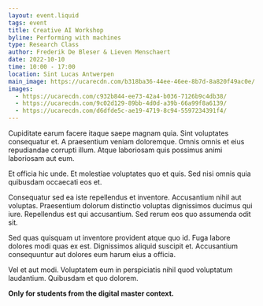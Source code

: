 ```yaml
---
layout: event.liquid
tags: event
title: Creative AI Workshop
byline: Performing with machines
type: Research Class
author: Frederik De Bleser & Lieven Menschaert
date: 2022-10-10
time: 10:00 - 17:00
location: Sint Lucas Antwerpen
main_image: https://ucarecdn.com/b318ba36-44ee-46ee-8b7d-8a820f49ac0e/
images:
  - https://ucarecdn.com/c932b844-ee73-42a4-b036-7126b9c4db38/
  - https://ucarecdn.com/9c02d129-89bb-4d0d-a39b-66a99f8a6139/
  - https://ucarecdn.com/d6dfde5c-ae19-4719-8c94-5597234391f4/
---
```


Cupiditate earum facere itaque saepe magnam quia. Sint voluptates consequatur et. A praesentium veniam doloremque. Omnis omnis et eius repudiandae corrupti illum. Atque laboriosam quis possimus animi laboriosam aut eum.

Et officia hic unde. Et molestiae voluptates quo et quis. Sed nisi omnis quia quibusdam occaecati eos et.

Consequatur sed ea iste repellendus et inventore. Accusantium nihil aut voluptas. Praesentium dolorum distinctio voluptas dignissimos ducimus qui iure. Repellendus est qui accusantium. Sed rerum eos quo assumenda odit sit.

Sed quas quisquam ut inventore provident atque quo id. Fuga labore dolores modi quas ex est. Dignissimos aliquid suscipit et. Accusantium consequuntur aut dolores eum harum eius a officia.

Vel et aut modi. Voluptatem eum in perspiciatis nihil quod voluptatum laudantium. Quibusdam et quo dolorem.

**Only for students from the digital master context.**

